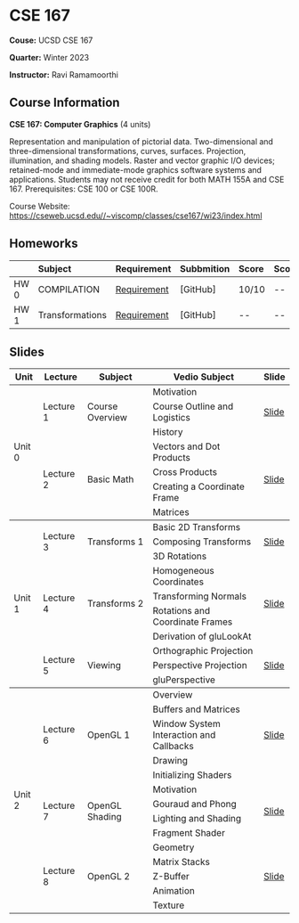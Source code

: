 # CSE 167

**Couse:** UCSD CSE 167

**Quarter:** Winter 2023

**Instructor:** Ravi Ramamoorthi

## Course Information

**CSE 167: Computer Graphics** (4 units)

Representation and manipulation of pictorial data. Two-dimensional and three-dimensional transformations, curves, surfaces. Projection, illumination, and shading models. Raster and vector graphic I/O devices; retained-mode and immediate-mode graphics software systems and applications. Students may not receive credit for both MATH 155A and CSE 167. Prerequisites: CSE 100 or CSE 100R.

Course Website: https://cseweb.ucsd.edu//~viscomp/classes/cse167/wi23/index.html

## Homeworks
|       |Subject    |Requirement   |Subbmition   |Score   |Score  |
|:------|:----------|:-------------|:-------------|:----------|:------|
|HW 0 |COMPILATION |[Requirement](./HW/HW0.md)|[GitHub] |10/10  |--    |
|HW 1 |Transformations |[Requirement](./HW/HW1.md)|[GitHub] |--  |--    |

## Slides
<table>
    <thead>
        <tr>
            <th>Unit</th>
            <th>Lecture</th>
            <th>Subject</th>
            <th>Vedio Subject</th>
            <th>Slide</th>
        </tr>
    </thead>
    <tbody>
        <tr>
            <td rowspan=7>Unit 0</td>
            <td rowspan=3>Lecture 1</td>
            <td rowspan=3>Course Overview</td>
            <td>Motivation</td>
            <td rowspan=3><a href="./Slides/overview_ucsd.pdf">Slide</a></td>
        </tr>
        <tr>
            <td>Course Outline and Logistics</td>
        </tr>
        <tr>
            <td>History</td>
        </tr>
        <tr>
            <td rowspan=4>Lecture 2</td>
            <td rowspan=4>Basic Math</td>
            <td>Vectors and Dot Products</td>
            <td rowspan=4><a href="./Slides/slides_basicmath.pdf">Slide</a></td>
        </tr>
        <tr>
            <td>Cross Products</td>
        </tr>
        <tr>
            <td>Creating a Coordinate Frame</td>
        </tr>
        <tr>
            <td>Matrices</td>
        </tr>
    </tbody>
    <tbody>
        <tr>
            <td rowspan=10>Unit 1</td>
            <td rowspan=3>Lecture 3</td>
            <td rowspan=3>Transforms 1</td>
            <td>Basic 2D Transforms</td>
            <td rowspan=3><a href="./Slides/slides_transforms1.pdf">Slide</a></td>
        </tr>
        <tr>
            <td>Composing Transforms</td>
        </tr>
        <tr>
            <td>3D Rotations</td>
        </tr>
        <tr>
            <td rowspan=4>Lecture 4</td>
            <td rowspan=4>Transforms 2 </td>
            <td>Homogeneous Coordinates</td>
            <td rowspan=4><a href="./Slides/slides_transforms2.pdf">Slide</a></td>
        </tr>
        <tr>
            <td>Transforming Normals</td>
        </tr>
        <tr>
            <td>Rotations and Coordinate Frames</td>
        </tr>
        <tr>
            <td>Derivation of gluLookAt</td>
        </tr>
        <tr>
            <td rowspan=3>Lecture 5</td>
            <td rowspan=3>Viewing</td>
            <td>Orthographic Projection</td>
            <td rowspan=3><a href="./Slides/slides_viewing.pdf">Slide</a></td>
        </tr>
        <tr>
            <td>Perspective Projection</td>
        </tr>
        <tr>
            <td>gluPerspective</td>
        </tr>
    </tbody>
    <tbody>
        <tr>
            <td rowspan=14>Unit 2</td>
            <td rowspan=5>Lecture 6</td>
            <td rowspan=5>OpenGL 1</td>
            <td>Overview</td>
            <td rowspan=5><a href="./Slides/ucsdopengl1.pdf">Slide</a></td>
        </tr>
        <tr>
            <td>Buffers and Matrices</td>
        </tr>
        <tr>
            <td>Window System Interaction and Callbacks</td>
        </tr>
        <tr>
            <td>Drawing</td>
        </tr>
        <tr>
            <td>Initializing Shaders</td>
        </tr>
        <tr>
            <td rowspan=4>Lecture 7</td>
            <td rowspan=4>OpenGL Shading</td>
            <td>Motivation</td>
            <td rowspan=4><a href="./Slides/ucsdopengl2.pdf">Slide</a></td>
        </tr>
        <tr>
            <td>Gouraud and Phong</td>
        </tr>
        <tr>
            <td>Lighting and Shading</td>
        </tr>
        <tr>
            <td>Fragment Shader</td>
        </tr>
        <tr>
            <td rowspan=5>Lecture 8</td>
            <td rowspan=5>OpenGL 2</td>
            <td>Geometry</td>
            <td rowspan=5><a href="./Slides/ucsdopengl3.pdf">Slide</a></td>
        </tr>
        <tr>
            <td>Matrix Stacks</td>
        </tr>
        <tr>
            <td>Z-Buffer</td>
        </tr>
         <tr>
            <td>Animation</td>
        </tr>
         <tr>
            <td>Texture</td>
        </tr>
    </tbody>
</table>
